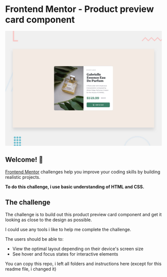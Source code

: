 # Frontend Mentor - Product preview card component

![Design preview for the Product preview card component coding challenge](./design/desktop-preview.jpg)

## Welcome! 👋

[Frontend Mentor](https://www.frontendmentor.io) challenges help you improve your coding skills by building realistic projects.

**To do this challenge, i use basic understanding of HTML and CSS.**

## The challenge

The challenge is to build out this product preview card component and get it looking as close to the design as possible.

I could use any tools i like to help me complete the challenge.

The users should be able to:

- View the optimal layout depending on their device's screen size
- See hover and focus states for interactive elements

You can copy this repo, i left all folders and instructions here (except for this readme file, i changed it)
